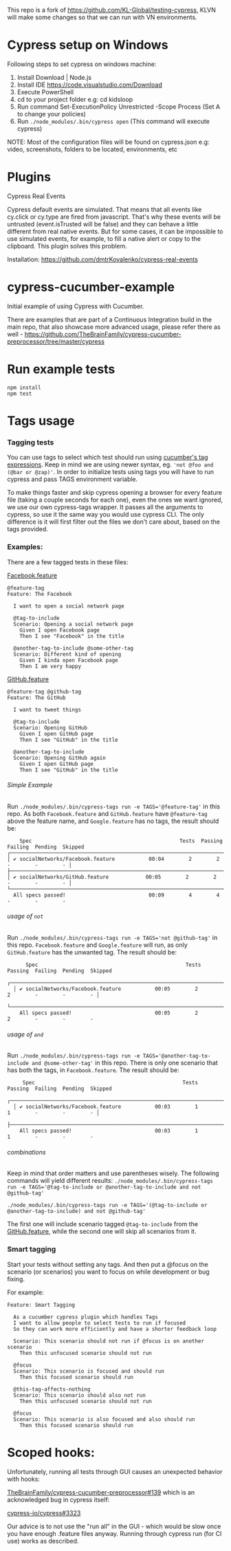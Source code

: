 This repo is a fork of https://github.com/KL-Global/testing-cypress, KLVN will make some changes so that we can run with VN environments.

# Cypress setup on Windows

Following steps to set cypress on windows machine:

1. Install Download | Node.js
2. Install IDE https://code.visualstudio.com/Download
3. Execute PowerShell
4. cd to your project folder e.g: cd kidsloop
5. Run command Set-ExecutionPolicy Unrestricted -Scope Process (Set A to change your policies)
6. Run `./node_modules/.bin/cypress open` (This command will execute cypress)

NOTE: Most of the configuration files will be found on cypress.json
e.g: video, screenshots, folders to be located, environments, etc

# Plugins

Cypress Real Events

Cypress default events are simulated. That means that all events like cy.click or cy.type are fired from javascript. That's why these events will be untrusted (event.isTrusted will be false) and they can behave a little different from real native events. But for some cases, it can be impossible to use simulated events, for example, to fill a native alert or copy to the clipboard. This plugin solves this problem.

Installation:
https://github.com/dmtrKovalenko/cypress-real-events

# cypress-cucumber-example

Initial example of using Cypress with Cucumber.

There are examples that are part of a Continuous Integration build in the main repo, that also showcase more advanced
usage, please refer there as well - https://github.com/TheBrainFamily/cypress-cucumber-preprocessor/tree/master/cypress

# Run example tests

```
npm install
npm test
```

# Tags usage

### Tagging tests

You can use tags to select which test should run using [cucumber's tag expressions](https://github.com/cucumber/cucumber/tree/master/tag-expressions).
Keep in mind we are using newer syntax, eg. `'not @foo and (@bar or @zap)'`.
In order to initialize tests using tags you will have to run cypress and pass TAGS environment variable.

To make things faster and skip cypress opening a browser for every feature file (taking a couple seconds for each one), even the ones we want ignored, we use our own cypress-tags wrapper. It passes all the arguments to cypress, so use it the same way you would use cypress CLI. The only difference is it will first filter out the files we don't care about, based on the tags provided.

### Examples:

There are a few tagged tests in these files:

[Facebook.feature](https://github.com/TheBrainFamily/cypress-cucumber-example/blob/master/cypress/integration/socialNetworks/Facebook.feature)

```
@feature-tag
Feature: The Facebook

  I want to open a social network page

  @tag-to-include
  Scenario: Opening a social network page
    Given I open Facebook page
    Then I see "Facebook" in the title

  @another-tag-to-include @some-other-tag
  Scenario: Different kind of opening
    Given I kinda open Facebook page
    Then I am very happy

```

[GitHub.feature](https://github.com/TheBrainFamily/cypress-cucumber-example/blob/master/cypress/integration/socialNetworks/GitHub.feature)

```
@feature-tag @github-tag
Feature: The GitHub

  I want to tweet things

  @tag-to-include
  Scenario: Opening GitHub
    Given I open GitHub page
    Then I see "GitHub" in the title

  @another-tag-to-include
  Scenario: Opening GitHub again
    Given I open GitHub page
    Then I see "GitHub" in the title
```

###### Simple Example

Run `./node_modules/.bin/cypress-tags run -e TAGS='@feature-tag'` in this repo. As both `Facebook.feature` and `GitHub.feature`
have `@feature-tag` above the feature name, and `Google.feature` has no tags, the result should be:

```
    Spec                                                Tests  Passing  Failing  Pending  Skipped
┌────────────────────────────────────────────────────────────────────────────────────────────────┐
│ ✔ socialNetworks/Facebook.feature           00:04        2        2        -        -        - │
├────────────────────────────────────────────────────────────────────────────────────────────────┤
│ ✔ socialNetworks/GitHub.feature            00:05        2        2        -        -        - │
└────────────────────────────────────────────────────────────────────────────────────────────────┘
  All specs passed!                           00:09        4        4        -        -        -
```

###### usage of `not`

Run `./node_modules/.bin/cypress-tags run -e TAGS='not @github-tag'` in this repo. `Facebook.feature` and `Google.feature` will run, as only `GitHub.feature` has the unwanted tag. The result should be:

```
      Spec                                                Tests  Passing  Failing  Pending  Skipped
  ┌────────────────────────────────────────────────────────────────────────────────────────────────┐
  │ ✔ socialNetworks/Facebook.feature           00:05        2        2        -        -        - │
  └────────────────────────────────────────────────────────────────────────────────────────────────┘
    All specs passed!                           00:05        2        2        -        -        -
```

###### usage of `and`

Run `./node_modules/.bin/cypress-tags run -e TAGS='@another-tag-to-include and @some-other-tag'` in this repo. There is only one scenario that has both the tags, in `Facebook.feature`. The result should be:

```
     Spec                                                Tests  Passing  Failing  Pending  Skipped
  ┌────────────────────────────────────────────────────────────────────────────────────────────────┐
  │ ✔ socialNetworks/Facebook.feature           00:03        1        1        -        -        - │
  ├────────────────────────────────────────────────────────────────────────────────────────────────┤
    All specs passed!                           00:03        1        1        -        -        -

```

###### combinations

Keep in mind that order matters and use parentheses wisely. The following commands will yield different results:
`./node_modules/.bin/cypress-tags run -e TAGS='@tag-to-include or @another-tag-to-include and not @github-tag'`

`./node_modules/.bin/cypress-tags run -e TAGS='(@tag-to-include or @another-tag-to-include) and not @github-tag'`

The first one will include scenario tagged `@tag-to-include` from the [GitHub.feature](https://github.com/TheBrainFamily/cypress-cucumber-example/blob/master/cypress/integration/socialNetworks/GitHub.feature), while
the second one will skip all scenarios from it.

### Smart tagging

Start your tests without setting any tags. And then put a @focus on the scenario (or scenarios) you want to focus on while development or bug fixing.

For example:

```gherkin
Feature: Smart Tagging

  As a cucumber cypress plugin which handles Tags
  I want to allow people to select tests to run if focused
  So they can work more efficiently and have a shorter feedback loop

  Scenario: This scenario should not run if @focus is on another scenario
    Then this unfocused scenario should not run

  @focus
  Scenario: This scenario is focused and should run
    Then this focused scenario should run

  @this-tag-affects-nothing
  Scenario: This scenario should also not run
    Then this unfocused scenario should not run

  @focus
  Scenario: This scenario is also focused and also should run
    Then this focused scenario should run
```

# Scoped hooks:

Unfortunately, running all tests through GUI causes an unexpected behavior with hooks:

[TheBrainFamily/cypress-cucumber-preprocessor#139](https://github.com/TheBrainFamily/cypress-cucumber-preprocessor/issues/139)
which is an acknowledged bug in cypress itself:

[cypress-io/cypress#3323](https://github.com/cypress-io/cypress/issues/3323)

Our advice is to not use the "run all" in the GUI - which would be slow once you have enough .feature files anyway. Running through cypress run (for CI use) works as described.
